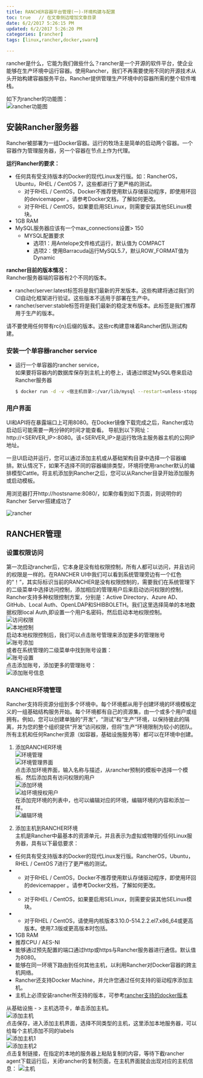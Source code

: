 ```yaml
---
title: RANCHER容器平台管理(一)-环境构建与配置
toc: true   // 在文章侧边增加文章目录
date: 6/2/2017 5:26:15 PM 
updated: 6/2/2017 5:26:20 PM 
categories: [rancher]
tags: [linux,rancher,docker,swarm]

---
```


rancher是什么，它能为我们做些什么？rancher是一个开源的软件平台，使企业能够在生产环境中运行容器。使用Rancher，我们不再需要使用不同的开源技术从头开始构建容器服务平台。Rancher提供管理生产环境中的容器所需的整个软件堆栈。  

如下为rancher的功能图：  
![rancher功能图](/images/rancher/rancher-base/1.png)

## 安装Rancher服务器  
Rancher被部署为一组Docker容器。运行的牧场主是简单的启动两个容器。一个容器作为管理服务器，另一个容器在节点上作为代理。

**运行Rancher的要求：**  
- 任何具有受支持版本的Docker的现代Linux发行版。如：RancherOS，Ubuntu，RHEL / CentOS 7，这些都进行了更严格的测试。
  -  对于RHEL / CentOS，Docker不推荐使用默认存储驱动程序，即使用环回的devicemapper 。请参考Docker文档，了解如何更改。
  -  对于RHEL / CentOS，如果要启用SELinux，则需要安装其他SELinux模块。
- 1GB RAM
- MySQL服务器应该有一个max_connections设置> 150
  - MYSQL配置要求
    - 选项1：用Antelope文件格式运行，默认值为 COMPACT
    - 选项2：使用Barracuda运行MySQL5.7，默认ROW_FORMAT值为Dynamic  

**rancher目前的版本情况：**  
Rancher服务器端的容器有2个不同的版本。

- rancher/server:latest标签将是我们最新的开发版本。这些构建将通过我们的CI自动化框架进行验证。这些版本不适用于部署在生产中。
- rancher/server:stable标签将是我们最新的稳定发布版本。此标签是我们推荐用于生产的版本。  

请不要使用任何带有rc{n}后缀的版本。这些rc构建意味着Rancher团队测试构建。

### 安装一个单容器rancher service
- 运行一个单容器的rancher service，  
  如果要将容器内的数据库保存到主机上的卷上，请通过绑定MySQL卷来启动Rancher服务器  
  ```bash
  $ docker run -d -v <宿主机目录>:/var/lib/mysql --restart=unless-stopped -p 8080:8080 rancher/server:stable
  ```

### 用户界面  
UI和API将在暴露端口上可用8080。在Docker镜像下载完成之后，Rancher成功启动后可能需要一两分钟的时间才能查看。
导航到以下网址：http://<SERVER_IP>:8080。该<SERVER_IP>是运行牧场主服务器主机的公网IP地址。

一旦UI启动并运行，您可以通过添加主机或从基础架构目录中选择一个容器编排。默认情况下，如果不选择不同的容器编排类型，环境将使用rancher默认的编排模型Cattle。将主机添加到Rancher之后，您可以从Rancher目录开始添加服务或启动模板。  

用浏览器打开http://hostsname:8080/，如果你看到如下页面，则说明你的Rancher Server搭建成功了  

![rancher](/images/rancher/rancher-base/2.png)  

## RANCHER管理
### 设置权限访问  
第一次启动rancher后，它本身是没有给权限控制，所有人都可以访问，并且访问的权限是一样的。在RANCHER UI中我们可以看到系统管理旁边有一个红色的“！”，其实际标识当前的RANCHER是没有权限控制的，需要我们在系统管理下的二级菜单中选择访问控制，添加相应的管理用户后来启动访问权限的控制，Rancher支持多种权限控制方案，分别是：Active Directory、Azure AD、GitHub、Local Auth、OpenLDAP和SHIBBOLETH。我们这里选择简单的本地数据权限local Auth,即设置一个用户名密码，然后启动本地权限控制。   
![访问权限](/images/rancher/rancher-base/3.png)  
![本地控制](/images/rancher/rancher-base/4.png)  
启动本地权限控制后，我们可以点击账号管理来添加更多的管理账号  
![账号添加](/images/rancher/rancher-base/5.png)  
或者在系统管理的二级菜单中找到账号设置：  
![账号设置](/images/rancher/rancher-base/6.png)  
点击添加账号，添加更多的管理账号：  
![添加账号信息](/images/rancher/rancher-base/7.png)  

### RANCHER环境管理
Rancher支持将资源分组到多个环境中。每个环境都从用于创建环境的环境模板定义的一组基础结构服务开始。每个环境都有自己的资源集，由一个或多个用户或组拥有。例如，您可以创建单独的“开发”，“测试”和“生产”环境，以保持彼此的隔离，并为您的整个组织提供“开发”访问权限，但将“生产”环境限制为较小的团队。所有主机和任何Rancher资源（如容器，基础设施服务等）都可以在环境中创建。

1. 添加RANCHER环境  
   ![环境管理](/images/rancher/rancher-base/8.png)  
   ![环境管理界面](/images/rancher/rancher-base/9.png)  
   点击添加环境界面，输入名称与描述，从rancher预制的模板中选择一个模板。然后添加具有访问权限的用户  
   ![添加环境](/images/rancher/rancher-base/10.png)  
   ![给环境授权用户](/images/rancher/rancher-base/11.png)  
   在添加完环境的列表中，也可以编辑对应的环境，编辑环境的内容和添加一样。  
   ![编辑环境](/images/rancher/rancher-base/12.png)

2. 添加主机到RANCHER环境  
   主机是Rancher中最基本的资源单元，并且表示为虚拟或物理的任何Linux服务器，具有以下最低要求：
-  任何具有受支持版本的Docker的现代Linux发行版。RancherOS，Ubuntu，RHEL / CentOS 7进行了更严格的测试。
-  - 对于RHEL / CentOS，Docker不推荐使用默认存储驱动程序，即使用环回的devicemapper 。请参考Docker文档，了解如何更改。
-  - 对于RHEL / CentOS，如果要启用SELinux，则需要安装其他SELinux模块。
-  - 对于RHEL / CentOS，请使用内核版本3.10.0-514.2.2.el7.x86_64或更高版本。使用7.3版或更高版本时包括。
-  1GB RAM
-  推荐CPU / AES-NI
-  能够通过预先配置的端口通过http或https与Rancher服务器进行通信。默认值为8080。
-  能够在同一环境下路由到任何其他主机，以利用Rancher对Docker容器的跨主机网络。
-  Rancher还支持Docker Machine，并允许您通过任何支持的驱动程序添加主机。
-  主机上必须安装rancher所支持的版本，可参考[rancher支持的docker版本](http://docs.rancher.com/rancher/v1.5/en/hosts/#supported-docker-versions)

从基础设施 - > 主机选项卡，单击添加主机。  
![添加主机](/images/rancher/rancher-base/13.png)  
点击保存，进入添加主机界面，选择不同类型的主机，这里添加本地服务器，可以给每个主机添加不同的labels  
![添加主机1](/images/rancher/rancher-base/14.png)  
![添加主机2](/images/rancher/rancher-base/15.png)  
点击复制链接，在指定的本地的服务器上粘贴复制的内容，等待下截rancher agent下载运行后，关闭rancher的复制页面，在主机界面就会出现对应的主机信息：
![主机](/images/rancher/rancher-base/16.png)




